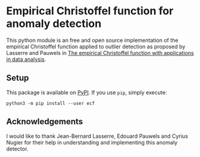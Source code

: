 # Empirical Christoffel function for anomaly detection

This python module is an free and open source implementation of the empirical Christoffel function applied to outlier detection as proposed by Lasserre and Pauwels in [The empirical Christoffel function with applications in data analysis](https://arxiv.org/pdf/1701.02886.pdf).

## Setup

This package is available on [PyPI](https://pypi.org/project/ecf/). If you use `pip`, simply execute:

    python3 -m pip install --user ecf

## Acknowledgements

I would like to thank Jean-Bernard Lasserre, Edouard Pauwels and Cyrius Nugier for their help in understanding and implementing this anomaly detector.

